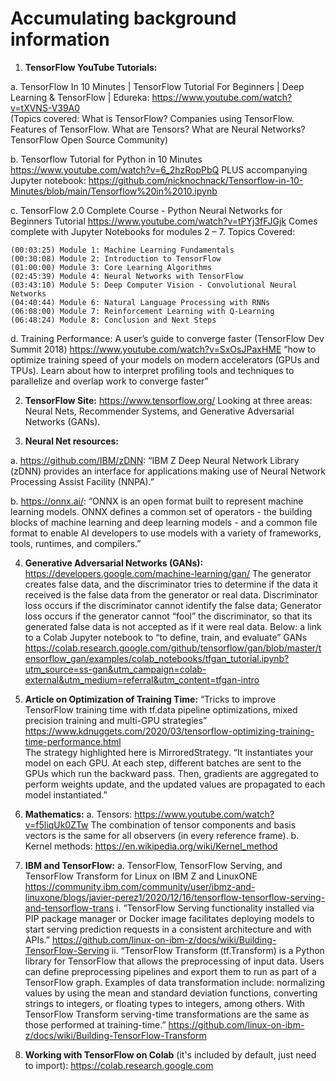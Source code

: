 # Accumulating background information

1.	**TensorFlow YouTube Tutorials:** 


 a.	TensorFlow In 10 Minutes | TensorFlow Tutorial For Beginners | Deep Learning & TensorFlow | Edureka: https://www.youtube.com/watch?v=tXVNS-V39A0  
(Topics covered: What is TensorFlow? Companies using TensorFlow. Features of TensorFlow. What are Tensors? What are Neural Networks? TensorFlow Open Source Community) 

 b.	Tensorflow Tutorial for Python in 10 Minutes https://www.youtube.com/watch?v=6_2hzRopPbQ 
   PLUS accompanying Jupyter notebook: https://github.com/nicknochnack/Tensorflow-in-10-Minutes/blob/main/Tensorflow%20in%2010.ipynb
   
 c.	TensorFlow 2.0 Complete Course - Python Neural Networks for Beginners Tutorial https://www.youtube.com/watch?v=tPYj3fFJGjk 
Comes complete with Jupyter Notebooks for modules 2 – 7. Topics Covered: 
```
(00:03:25) Module 1: Machine Learning Fundamentals 
(00:30:08) Module 2: Introduction to TensorFlow
(01:00:00) Module 3: Core Learning Algorithms
(02:45:39) Module 4: Neural Networks with TensorFlow
(03:43:10) Module 5: Deep Computer Vision - Convolutional Neural Networks
(04:40:44) Module 6: Natural Language Processing with RNNs
(06:08:00) Module 7: Reinforcement Learning with Q-Learning
(06:48:24) Module 8: Conclusion and Next Steps
```

 d.	Training Performance: A user’s guide to converge faster (TensorFlow Dev Summit 2018) 
https://www.youtube.com/watch?v=SxOsJPaxHME “how to optimize training speed of your models on modern accelerators (GPUs and TPUs). 
Learn about how to interpret profiling tools and techniques to parallelize and overlap work to converge faster”

2.	**TensorFlow Site:** https://www.tensorflow.org/ Looking at three areas: Neural Nets, Recommender Systems, and Generative Adversarial Networks (GANs).

3.	**Neural Net resources:** 

a.	https://github.com/IBM/zDNN: “IBM Z Deep Neural Network Library (zDNN) provides an interface for applications making use of 
Neural Network Processing Assist Facility (NNPA).” 

b.	https://onnx.ai/: “ONNX is an open format built to represent machine learning models. ONNX defines a common set of operators - 
the building blocks of machine learning and deep learning models - and a common file format to enable AI developers to use models with 
a variety of frameworks, tools, runtimes, and compilers.”


4.	**Generative Adversarial Networks (GANs):** https://developers.google.com/machine-learning/gan/ The generator creates false data, and the discriminator 
tries to determine if the data it received is the false data from the generator or real data. 
Discriminator loss occurs if the discriminator cannot identify the false data; 
Generator loss occurs if the generator cannot “fool” the discriminator, so that its generated false data is not accepted as if it were real data. 
Below: a link to a Colab Jupyter notebook to “to define, train, and evaluate” GANs
https://colab.research.google.com/github/tensorflow/gan/blob/master/tensorflow_gan/examples/colab_notebooks/tfgan_tutorial.ipynb?utm_source=ss-gan&utm_campaign=colab-external&utm_medium=referral&utm_content=tfgan-intro

5.	**Article on Optimization of Training Time:** “Tricks to improve TensorFlow training time with tf.data pipeline optimizations, 
mixed precision training and multi-GPU strategies” 
https://www.kdnuggets.com/2020/03/tensorflow-optimizing-training-time-performance.html  
The strategy highlighted here is MirroredStrategy. “It instantiates your model on each GPU. 
At each step, different batches are sent to the GPUs which run the backward pass. 
Then, gradients are aggregated to perform weights update, and the updated values are propagated to each model instantiated.”

6.	**Mathematics:**
a.	Tensors: https://www.youtube.com/watch?v=f5liqUk0ZTw 
The combination of tensor components and basis vectors is the same for all observers (in every reference frame).
b.	Kernel methods: https://en.wikipedia.org/wiki/Kernel_method

7.	**IBM and TensorFlow:**
a.	TensorFlow, TensorFlow Serving, and TensorFlow Transform for Linux on IBM Z and LinuxONE 
https://community.ibm.com/community/user/ibmz-and-linuxone/blogs/javier-perez1/2020/12/16/tensorflow-tensorflow-serving-and-tensorflow-trans 
i.	“TensorFlow Serving functionality installed via PIP package manager or Docker image facilitates deploying models 
to start serving prediction requests in a consistent architecture and with APIs.” https://github.com/linux-on-ibm-z/docs/wiki/Building-TensorFlow-Serving
ii.	“TensorFlow Transform (tf.Transform) is a Python library for TensorFlow that allows the preprocessing of input data. 
Users can define preprocessing pipelines and export them to run as part of a TensorFlow graph. 
Examples of data transformation include: normalizing values by using the mean and standard deviation functions, converting strings to integers, 
or floating types to integers, among others. With TensorFlow Transform serving-time transformations are the same as those performed at training-time.” 
https://github.com/linux-on-ibm-z/docs/wiki/Building-TensorFlow-Transform

8. **Working with TensorFlow on Colab** (it's included by default, just need to import): https://colab.research.google.com
